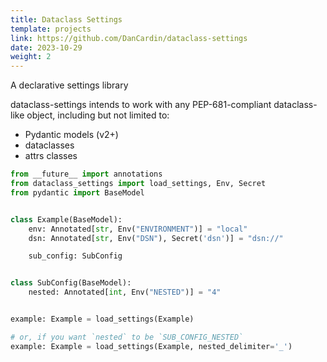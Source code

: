 ```yaml
---
title: Dataclass Settings
template: projects
link: https://github.com/DanCardin/dataclass-settings
date: 2023-10-29
weight: 2
---
```


A declarative settings library

dataclass-settings intends to work with any PEP-681-compliant dataclass-like object, including but not limited to:

* Pydantic models (v2+)
* dataclasses
* attrs classes

```python
from __future__ import annotations
from dataclass_settings import load_settings, Env, Secret
from pydantic import BaseModel


class Example(BaseModel):
    env: Annotated[str, Env("ENVIRONMENT")] = "local"
    dsn: Annotated[str, Env("DSN"), Secret('dsn')] = "dsn://"

    sub_config: SubConfig


class SubConfig(BaseModel):
    nested: Annotated[int, Env("NESTED")] = "4"


example: Example = load_settings(Example)

# or, if you want `nested` to be `SUB_CONFIG_NESTED`
example: Example = load_settings(Example, nested_delimiter='_')
```
